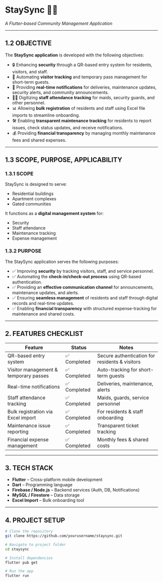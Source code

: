 # StaySync 🏢🔐
*A Flutter-based Community Management Application*

---

## 1.2 OBJECTIVE  

The **StaySync application** is developed with the following objectives:  

- 🔒 Enhancing **security** through a QR-based entry system for residents, visitors, and staff.  
- 🧾 Automating **visitor tracking** and temporary pass management for short-term guests.  
- 📲 Providing **real-time notifications** for deliveries, maintenance updates, security alerts, and community announcements.  
- 👩‍💼 Digitizing **staff attendance tracking** for maids, security guards, and other personnel.  
- 📊 Allowing **bulk registration** of residents and staff using Excel file imports to streamline onboarding.  
- 🛠 Enabling **transparent maintenance tracking** for residents to report issues, check status updates, and receive notifications.  
- 💰 Providing **financial transparency** by managing monthly maintenance fees and shared expenses.  

---

## 1.3 SCOPE, PURPOSE, APPLICABILITY  

### 1.3.1 SCOPE  
StaySync is designed to serve:  
- Residential buildings  
- Apartment complexes  
- Gated communities  

It functions as a **digital management system** for:  
- Security  
- Staff attendance  
- Maintenance tracking  
- Expense management  

### 1.3.2 PURPOSE  
The StaySync application serves the following purposes:  

- ✅ Improving **security** by tracking visitors, staff, and service personnel.  
- ✅ Automating the **check-in/check-out process** using QR-based authentication.  
- ✅ Providing an **effective communication channel** for announcements, maintenance updates, and alerts.  
- ✅ Ensuring **seamless management** of residents and staff through digital records and real-time updates.  
- ✅ Enabling **financial transparency** with structured expense-tracking for maintenance and shared costs.  

---

## 2. FEATURES CHECKLIST  

| Feature                               | Status        | Notes |
|---------------------------------------|--------------|-------|
| QR-based entry system                 | ✅ Completed | Secure authentication for residents & visitors |
| Visitor management & temporary passes | ✅ Completed | Auto-tracking for short-term guests |
| Real-time notifications               | ✅ Completed | Deliveries, maintenance, alerts |
| Staff attendance tracking             | ✅ Completed | Maids, guards, service personnel |
| Bulk registration via Excel import    | ✅ Completed | For residents & staff onboarding |
| Maintenance issue reporting           | ✅ Completed | Transparent ticket tracking |
| Financial expense management          | ✅ Completed | Monthly fees & shared costs |

---

## 3. TECH STACK  

- **Flutter** – Cross-platform mobile development  
- **Dart** – Programming language  
- **Firebase / Node.js** – Backend services (Auth, DB, Notifications)  
- **MySQL / Firestore** – Data storage  
- **Excel Import** – Bulk onboarding tool  

---

## 4. PROJECT SETUP  

```bash
# Clone the repository
git clone https://github.com/yourusername/staysync.git

# Navigate to project folder
cd staysync

# Install dependencies
flutter pub get

# Run the app
flutter run
